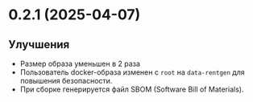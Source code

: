 # 0.2.1 (2025-04-07)

## Улучшения

- Размер образа уменьшен в 2 раза
- Пользователь docker-образа изменен с `root` на `data-rentgen` для повышения безопасности.
- При сборке генерируется файл SBOM (Software Bill of Materials).
